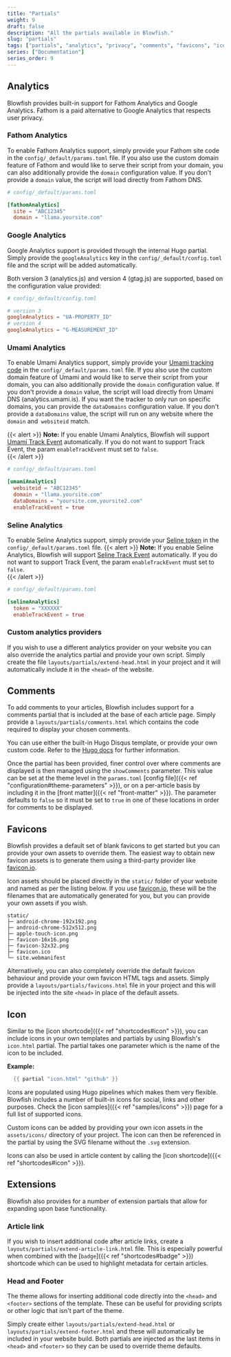 ```yaml
---
title: "Partials"
weight: 9
draft: false
description: "All the partials available in Blowfish."
slug: "partials"
tags: ["partials", "analytics", "privacy", "comments", "favicons", "icon", "docs"]
series: ["Documentation"]
series_order: 9
---
```


## Analytics

Blowfish provides built-in support for Fathom Analytics and Google Analytics. Fathom is a paid alternative to Google Analytics that respects user privacy.

### Fathom Analytics

To enable Fathom Analytics support, simply provide your Fathom site code in the `config/_default/params.toml` file. If you also use the custom domain feature of Fathom and would like to serve their script from your domain, you can also additionally provide the `domain` configuration value. If you don't provide a `domain` value, the script will load directly from Fathom DNS.

```toml
# config/_default/params.toml

[fathomAnalytics]
  site = "ABC12345"
  domain = "llama.yoursite.com"
```

### Google Analytics

Google Analytics support is provided through the internal Hugo partial. Simply provide the `googleAnalytics` key in the `config/_default/config.toml` file and the script will be added automatically.

Both version 3 (analytics.js) and version 4 (gtag.js) are supported, based on the configuration value provided:

```toml
# config/_default/config.toml

# version 3
googleAnalytics = "UA-PROPERTY_ID"
# version 4
googleAnalytics = "G-MEASUREMENT_ID"
```

### Umami Analytics

To enable Umami Analytics support, simply provide your [Umami tracking code](https://umami.is/docs/collect-data) in the `config/_default/params.toml` file.
If you also use the custom domain feature of Umami and would like to serve their script from your domain, you can also additionally provide the `domain` configuration value. If you don't provide a `domain` value, the script will load directly from Umami DNS (analytics.umami.is).
If you want the tracker to only run on specific domains, you can provide the `dataDomains` configuration value. If you don't provide a `dataDomains` value, the script will run on any website where the `domain` and` websiteid` match.

{{< alert >}}
**Note:** If you enable Umami Analytics, Blowfish will support [Umami Track Event](https://umami.is/docs/track-events) automatically. If you do not want to support Track Event, the param `enableTrackEvent` must set to `false`.   
{{< /alert >}}

```toml
# config/_default/params.toml

[umamiAnalytics]
  websiteid = "ABC12345"
  domain = "llama.yoursite.com"
  dataDomains = "yoursite.com,yoursite2.com"
  enableTrackEvent = true
```

### Seline Analytics

To enable Seline Analytics support, simply provide your [Seline token](https://seline.so/docs/install-seline) in the `config/_default/params.toml` file.
{{< alert >}}
**Note:** If you enable Seline Analytics, Blowfish will support [Seline Track Event](https://seline.so/docs/custom-events) automatically. If you do not want to support Track Event, the param `enableTrackEvent` must set to `false`.   
{{< /alert >}}

```toml
# config/_default/params.toml

[selineAnalytics]
  token = "XXXXXX"
  enableTrackEvent = true
```

### Custom analytics providers

If you wish to use a different analytics provider on your website you can also override the analytics partial and provide your own script. Simply create the file `layouts/partials/extend-head.html` in your project and it will automatically include it in the `<head>` of the website.

## Comments

To add comments to your articles, Blowfish includes support for a comments partial that is included at the base of each article page. Simply provide a `layouts/partials/comments.html` which contains the code required to display your chosen comments.

You can use either the built-in Hugo Disqus template, or provide your own custom code. Refer to the [Hugo docs](https://gohugo.io/content-management/comments/) for further information.

Once the partial has been provided, finer control over where comments are displayed is then managed using the `showComments` parameter. This value can be set at the theme level in the `params.toml` [config file]({{< ref "configuration#theme-parameters" >}}), or on a per-article basis by including it in the [front matter]({{< ref "front-matter" >}}). The parameter defaults to `false` so it must be set to `true` in one of these locations in order for comments to be displayed.

## Favicons

Blowfish provides a default set of blank favicons to get started but you can provide your own assets to override them. The easiest way to obtain new favicon assets is to generate them using a third-party provider like [favicon.io](https://favicon.io).

Icon assets should be placed directly in the `static/` folder of your website and named as per the listing below. If you use [favicon.io](https://favicon.io), these will be the filenames that are automatically generated for you, but you can provide your own assets if you wish.

```shell
static/
├─ android-chrome-192x192.png
├─ android-chrome-512x512.png
├─ apple-touch-icon.png
├─ favicon-16x16.png
├─ favicon-32x32.png
├─ favicon.ico
└─ site.webmanifest
```

Alternatively, you can also completely override the default favicon behaviour and provide your own favicon HTML tags and assets. Simply provide a `layouts/partials/favicons.html` file in your project and this will be injected into the site `<head>` in place of the default assets.

## Icon

Similar to the [icon shortcode]({{< ref "shortcodes#icon" >}}), you can include icons in your own templates and partials by using Blowfish's `icon.html` partial. The partial takes one parameter which is the name of the icon to be included.

**Example:**

```go
  {{ partial "icon.html" "github" }}
```

Icons are populated using Hugo pipelines which makes them very flexible. Blowfish includes a number of built-in icons for social, links and other purposes. Check the [icon samples]({{< ref "samples/icons" >}}) page for a full list of supported icons.

Custom icons can be added by providing your own icon assets in the `assets/icons/` directory of your project. The icon can then be referenced in the partial by using the SVG filename without the `.svg` extension.

Icons can also be used in article content by calling the [icon shortcode]({{< ref "shortcodes#icon" >}}).

## Extensions

Blowfish also provides for a number of extension partials that allow for expanding upon base functionality.

### Article link

If you wish to insert additional code after article links, create a `layouts/partials/extend-article-link.html` file. This is especially powerful when combined with the [`badge`]({{< ref "shortcodes#badge" >}}) shortcode which can be used to highlight metadata for certain articles.

### Head and Footer

The theme allows for inserting additional code directly into the `<head>` and `<footer>` sections of the template. These can be useful for providing scripts or other logic that isn't part of the theme.

Simply create either `layouts/partials/extend-head.html` or `layouts/partials/extend-footer.html` and these will automatically be included in your website build. Both partials are injected as the last items in `<head>` and `<footer>` so they can be used to override theme defaults.
